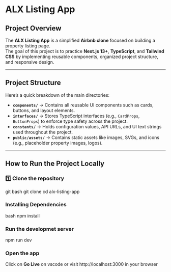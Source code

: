 # ALX Listing App

## Project Overview

The **ALX Listing App** is a simplified **Airbnb clone** focused on building a property listing page.  
The goal of this project is to practice **Next.js 13+**, **TypeScript**, and **Tailwind CSS** by implementing reusable components, organized project structure, and responsive design.

---

## Project Structure

Here’s a quick breakdown of the main directories:

- **`components/`** → Contains all reusable UI components such as cards, buttons, and layout elements.
- **`interfaces/`** → Stores TypeScript interfaces (e.g., `CardProps`, `ButtonProps`) to enforce type safety across the project.
- **`constants/`** → Holds configuration values, API URLs, and UI text strings used throughout the project.
- **`public/assets/`** → Contains static assets like images, SVGs, and icons (e.g., placeholder property images, logos).

---

## How to Run the Project Locally

### 1️⃣ Clone the repository

git bash
git clone <your-repo-url>
cd alx-listing-app

### Installing Dependencies

bash
npm install

### Run the developmet server

npm run dev

### Open the app

Click on **Go Live** on vscode or visit http://localhost:3000 in your browser
